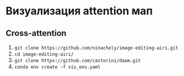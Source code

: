 # Визуализация attention мап

## Cross-attention

1. ```git clone https://github.com/ninachely/image-editing-airi.git```
2. ```cd image-editing-airi/```
3. ```git clone https://github.com/castorini/daam.git```
4. ```conda env create -f vis_env.yaml```
